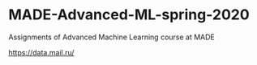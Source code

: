 # MADE-Advanced-ML-spring-2020
Assignments of Advanced Machine Learning course at MADE

https://data.mail.ru/
